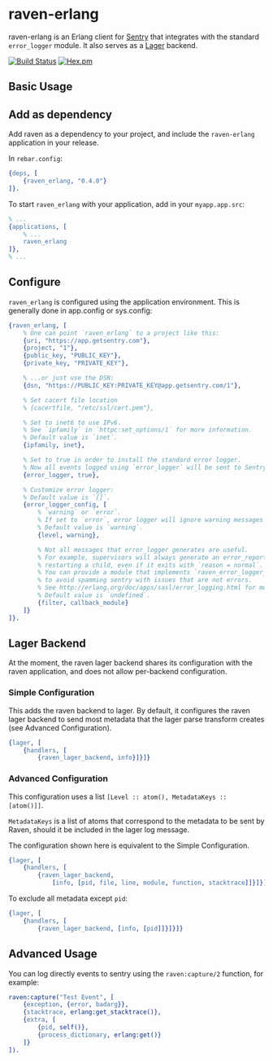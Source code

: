 # raven-erlang

raven-erlang is an Erlang client for [Sentry](http://aboutsentry.com/) that integrates with the standard `error_logger` module. It also serves as a [Lager](https://github.com/erlang-lager/lager) backend.

[![Build Status](https://travis-ci.org/artemeff/raven-erlang.svg?branch=master)](https://travis-ci.org/artemeff/raven-erlang)
[![Hex.pm](https://img.shields.io/hexpm/v/raven_erlang.svg)](https://hex.pm/packages/raven_erlang)

## Basic Usage

## Add as dependency

Add raven as a dependency to your project, and include the `raven-erlang` application in your release.

In `rebar.config`:

```erlang
{deps, [
    {raven_erlang, "0.4.0"}
]}.
```

To start `raven_erlang` with your application, add in your `myapp.app.src`:

```erlang
% ...
{applications, [
    % ...
    raven_erlang
]},
% ...
```

## Configure

`raven_erlang` is configured using the application environment. This is generally done in app.config or sys.config:

```erlang
{raven_erlang, [
    % One can point `raven_erlang` to a project like this:
    {uri, "https://app.getsentry.com"},
    {project, "1"},
    {public_key, "PUBLIC_KEY"},
    {private_key, "PRIVATE_KEY"},

    % ...or just use the DSN:
    {dsn, "https://PUBLIC_KEY:PRIVATE_KEY@app.getsentry.com/1"},

    % Set cacert file location
    % {cacertfile, "/etc/ssl/cert.pem"},

    % Set to inet6 to use IPv6.
    % See `ipfamily` in `httpc:set_options/1` for more information.
    % Default value is `inet`.
    {ipfamily, inet},

    % Set to true in order to install the standard error logger.
    % Now all events logged using `error_logger` will be sent to Sentry.
    {error_logger, true},

    % Customize error logger:
    % Default value is `[]`.
    {error_logger_config, [
        % `warning` or `error`.
        % If set to `error`, error logger will ignore warning messages and reports.
        % Default value is `warning`.
        {level, warning},

        % Not all messages that error_logger generates are useful.
        % For example, supervisors will always generate an error_report when
        % restarting a child, even if it exits with `reason = normal`.
        % You can provide a module that implements `raven_error_logger_filter` behavior
        % to avoid spamming sentry with issues that are not errors.
        % See http://erlang.org/doc/apps/sasl/error_logging.html for more information.
        % Default value is `undefined`.
        {filter, callback_module}
    ]}
]}.
```

## Lager Backend

At the moment, the raven lager backend shares its configuration with the raven application, and does
not allow per-backend configuration.

### Simple Configuration

This adds the raven backend to lager. By default, it configures the raven lager backend to send most metadata that the lager parse transform creates (see Advanced Configuration).

```erlang
{lager, [
    {handlers, [
        {raven_lager_backend, info}]}]}
```

### Advanced Configuration

This configuration uses a list `[Level :: atom(), MetadataKeys :: [atom()]]`.

`MetadataKeys` is a list of atoms that correspond to the metadata to be sent by Raven, should it be included in the lager log message.

The configuration shown here is equivalent to the Simple Configuration.

```erlang
{lager, [
    {handlers, [
        {raven_lager_backend,
            [info, [pid, file, line, module, function, stacktrace]]}]}]}
```

To exclude all metadata except `pid`:

```erlang
{lager, [
    {handlers, [
        {raven_lager_backend, [info, [pid]]}]}]}
```


## Advanced Usage

You can log directly events to sentry using the `raven:capture/2` function, for example:

```erlang
raven:capture("Test Event", [
    {exception, {error, badarg}},
    {stacktrace, erlang:get_stacktrace()},
    {extra, [
        {pid, self()},
        {process_dictionary, erlang:get()}
    ]}
]).
```
